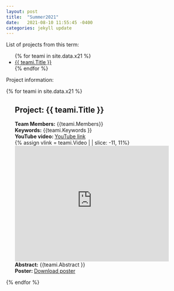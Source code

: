 ```yaml
---
layout: post
title:  "Summer2021"
date:   2021-08-10 11:55:45 -0400
categories: jekyll update
---
```


List of projects from this term: 
<ul>
{% for teami in site.data.x21 %}
  <li>
    <a href="#{{ teami.Title }}">
      {{ teami.Title }}
    </a>
  </li>
{% endfor %}
</ul>

Project information:

<!-- loop through each team's data from CSV file as teami -->
<!-- CSV file should be saved to _data folder. Ex: _data/test.csv -->
{% for teami in site.data.x21 %}
  <ul>
  <p id="{{ teami.Title }}"></p> <!-- Create a link to this section of the page -->
  <h2> Project: {{ teami.Title }}</h2>
    <b>Team Members:</b> {{teami.Members}}<br>
    <b>Keywords:</b> {{teami.Keywords }}<br>
    <b> YouTube video: </b><a href="{{ teami.Video }}">YouTube link</a><br>
      <!-- Youtube link embedding: assume that last 11 chars are the video id and use that to create an embed link -->
      {% assign vlink = teami.Video | | slice: -11, 11%}
     <iframe width="420" height="315" src="https://www.youtube.com/embed/{{ vlink }}"  frameborder="0" allowfullscreen></iframe><br>
    <b>Abstract:</b> {{teami.Abstract }}<br>  
    <b> Poster: </b><a href="{{ teami.PosterLink }}">Download poster</a><br>
      <!-- G Drive embedding link embedding: assume that last 11 chars are the poster id and use that to create an embed link -->
      <!-- docs: https://shopify.github.io/liquid/filters/remove/  <iframe src="https://drive.google.com/file/d/1EaLJKyy3YoeM4QXYlmelszWQW5vxq0Tu/preview" width="640" height="480" allow="autoplay"></iframe> -->
    <!--  {% assign plink = teami.PosterLink  | | slice: 31, 33%}
      <iframe width="420" height="280" src="https://drive.google.com/file/d/{{ plink }}/preview"  frameborder="0" allowfullscreen></iframe><br> -->
  
   </ul>
{% endfor %}


